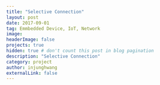 ```yaml
---
title: "Selective Connection"
layout: post
date: 2017-09-01
tag: Emmbedded Device, IoT, Network 
image:  
headerImage: false 
projects: true
hidden: true # don't count this post in blog pagination
description: "Selective Connection"
category: project
author: injunghwang 
externalLink: false
---
```





[1]:https://ieeexplore.ieee.org/abstract/document/8326277
[2]:https://sinban04.github.io/assets/08326277.pdf

